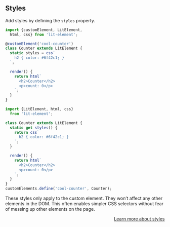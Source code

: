 
## Styles

Add styles by defining the `styles` property.

<code-with-demo>
  <div slot="ts">

  ```typescript
  import {customElement, LitElement,
    html, css} from 'lit-element';

  @customElement('cool-counter')
  class Counter extends LitElement {
    static styles = css`
      h2 { color: #6f42c1; }
    `;

    render() {
      return html`
        <h2>Counter</h2>
        <p>count: 0</p>
      `;
    }
  }
  ```

  </div>
  <div slot="js">

  ```javascript
  import {LitElement, html, css}
    from 'lit-element';

  class Counter extends LitElement {
    static get styles() {
      return css`
        h2 { color: #6f42c1; }
      `;
    }

    render() {
      return html`
        <h2>Counter</h2>
        <p>count: 0</p>
      `;
    }
  }
  customElements.define('cool-counter', Counter);
  ```

  </div>
  <cool-counter-2 slot="demo"></cool-counter-2>
</code-with-demo>

These styles only apply to the custom element. They won’t affect any other elements in the DOM. This often enables simpler CSS selectors without fear of messing up other elements on the page.

<div style="text-align: right">
  <a href="https://lit-element.polymer-project.org/guide/styles">Learn more about styles</a>
</div>
